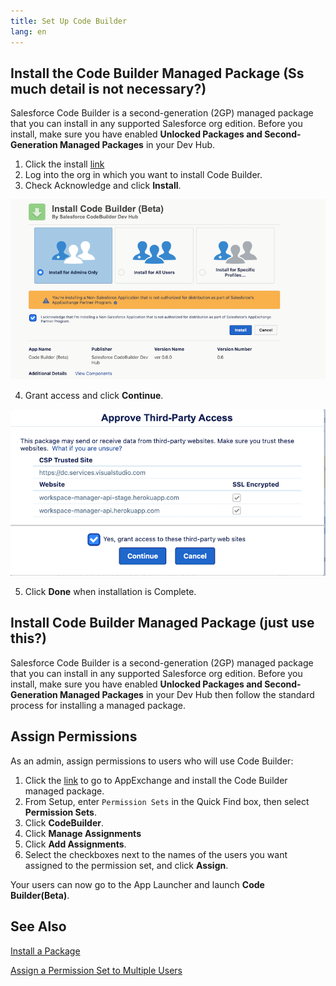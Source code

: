 ```yaml
---
title: Set Up Code Builder
lang: en
---
```


## Install the Code Builder Managed Package (Ss much detail is not necessary?)

Salesforce Code Builder is a second-generation (2GP) managed package that you can install in any supported Salesforce org edition. Before you install, make sure you have enabled **Unlocked Packages and Second-Generation Managed Packages** in your Dev Hub.

1. Click the install [link](https://login.salesforce.com/packaging/installPackage.apexp?p0=04t6g000008nwJuAAI)
2. Log into the org in which you want to install Code Builder.
3. Check Acknowledge and click **Install**.




![Install Button](../../../images/install_button.png)

4. Grant access and click **Continue**.



![Grant Access](../../../images/grant_access.png)



5. Click **Done** when installation is Complete.

## Install Code Builder Managed Package (just use this?)

Salesforce Code Builder is a second-generation (2GP) managed package that you can install in any supported Salesforce org edition. Before you install, make sure you have enabled **Unlocked Packages and Second-Generation Managed Packages** in your Dev Hub then follow the standard process for installing a managed package. 

## Assign Permissions
As an admin, assign permissions to users who will use Code Builder:

1. Click the [link](https://login.salesforce.com/packaging/installPackage.apexp?p0=04t6g000008nwJuAAI) to go to AppExchange and install the Code Builder managed package.
2. From Setup, enter `Permission Sets` in the Quick Find box, then select **Permission Sets**.
3. Click **CodeBuilder**.
4. Click **Manage Assignments** 
5. Click **Add Assignments**.
6. Select the checkboxes next to the names of the users you want assigned to the permission set, and click **Assign**.


Your users can now go to the App Launcher and launch **Code Builder(Beta)**.

## See Also
[Install a Package](https://help.salesforce.com/s/articleView?id=sf.distribution_installing_packages.htm&type=5)

[Assign a Permission Set to Multiple Users](https://help.salesforce.com/s/articleView?id=sf.perm_sets_mass_assign.htm&type=5)
